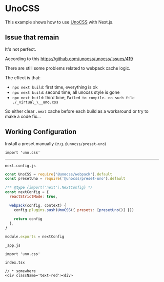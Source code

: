 # UnoCSS

This example shows how to use [UnoCSS](https://github.com/unocss/unocss) with Next.js.

## Issue that remain

It's not perfect.

According to this <https://github.com/unocss/unocss/issues/419>

There are still some problems related to webpack cache logic.

The effect is that:

- `npx next build`: first time, everything is ok
- `npx next build`: second time, all unocss style is gone
- `npx next build`: third time, `Failed to compile. no such file ./_virtual_\__uno.css`

So either clear `.next` cache before each build as a workaround or try to make a code fix…

## Working Configuration

Install a preset manually (e.g. `@unocss/preset-uno`)

`import 'uno.css'`

---

`next.config.js`

```js
const UnoCSS = require('@unocss/webpack').default
const presetUno = require('@unocss/preset-uno').default

/** @type {import('next').NextConfig} */
const nextConfig = {
  reactStrictMode: true,

  webpack(config, context) {
    config.plugins.push(UnoCSS({ presets: [presetUno()] }))

    return config
  },
}

module.exports = nextConfig
```

`_app.js`

```tsx
import 'uno.css'
```

`index.tsx`

```tsx
// * somewhere
<div className='text-red'><div>
```
